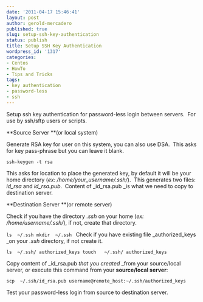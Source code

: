 ```yaml
---
date: '2011-04-17 15:46:41'
layout: post
author: gerold-mercadero
published: true
slug: setup-ssh-key-authentication
status: publish
title: Setup SSH Key Authentication
wordpress_id: '1317'
categories:
- Centos
- HowTo
- Tips and Tricks
tags:
- key authentication
- password-less
- ssh
---
```


Setup ssh key authentication for password-less login between servers.  For use by ssh/sftp users or scripts.

**Source Server **(or local system)

Generate RSA key for user on this system, you can also use DSA.  This asks for key pass-phrase but you can leave it blank.

`ssh-keygen -t rsa`

This asks for location to place the generated key, by default it will be your home directory (_ex: /home/your_username/.ssh/_).  This generates two files:  _id_rsa_ and _id_rsa.pub_.  Content of _id_rsa.pub _is what we need to copy to destination server.

**Destination Server **(or remote server)

Check if you have the directory _.ssh_ on your home (_ex: /home/username/.ssh/_), if not, create that directory.

`ls  ~/.ssh
mkdir  ~/.ssh
`
Check if you have existing file _authorized_keys _on your _.ssh_ directory, if not create it.

`ls  ~/.ssh/ authorized_keys
touch   ~/.ssh/ authorized_keys`

Copy content of _id_rsa.pub _that you created_ _from your source/local server, or execute this command from your **source/local server**:

`scp  ~/.ssh/id_rsa.pub username@remote_host:~/.ssh/authorized_keys`

Test your password-less login from source to destination server.
